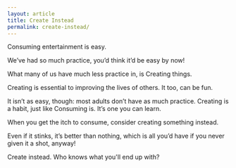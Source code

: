 ```yaml
---
layout: article
title: Create Instead
permalink: create-instead/
---
```

Consuming entertainment is easy.

We’ve had so much practice, you’d think it’d be easy by now!

What many of us have much less practice in, is Creating things.

Creating is essential to improving the lives of others. It too, can be fun.

It isn’t as easy, though: most adults don’t have as much practice. Creating is a habit, just like Consuming is. It’s one you can learn.

When you get the itch to consume, consider creating something instead.

Even if it stinks, it’s better than nothing, which is all you’d have if you never given it a shot, anyway!

Create instead. Who knows what you'll end up with?
